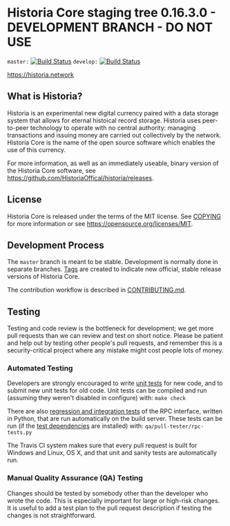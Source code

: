 Historia Core staging tree 0.16.3.0 - DEVELOPMENT BRANCH - DO NOT USE
===============================

`master:` [![Build Status](https://travis-ci.org/HistoriaOffical/historia.svg?branch=master)](https://travis-ci.org/historia/historia) `develop:` [![Build Status](https://travis-ci.org/HistoriaOffical/historia.svg?branch=develop)](https://travis-ci.org/historia/historia/branches)

https://historia.network


What is Historia?
----------------

Historia is an experimental new digital currency paired with a data storage system 
that allows for eternal histoical record storage. Historia uses peer-to-peer technology
to operate with no central authority: managing transactions and issuing money
are carried out collectively by the network. Historia Core is the name of the open
source software which enables the use of this currency.

For more information, as well as an immediately useable, binary version of
the Historia Core software, see https://github.com/HistoriaOffical/historia/releases.


License
-------

Historia Core is released under the terms of the MIT license. See [COPYING](COPYING) for more
information or see https://opensource.org/licenses/MIT.

Development Process
-------------------

The `master` branch is meant to be stable. Development is normally done in separate branches.
[Tags](https://github.com/HistoriaOffical/historia/tags) are created to indicate new official,
stable release versions of Historia Core.

The contribution workflow is described in [CONTRIBUTING.md](CONTRIBUTING.md).

Testing
-------

Testing and code review is the bottleneck for development; we get more pull
requests than we can review and test on short notice. Please be patient and help out by testing
other people's pull requests, and remember this is a security-critical project where any mistake might cost people
lots of money.

### Automated Testing

Developers are strongly encouraged to write [unit tests](/doc/unit-tests.md) for new code, and to
submit new unit tests for old code. Unit tests can be compiled and run
(assuming they weren't disabled in configure) with: `make check`

There are also [regression and integration tests](/qa) of the RPC interface, written
in Python, that are run automatically on the build server.
These tests can be run (if the [test dependencies](/qa) are installed) with: `qa/pull-tester/rpc-tests.py`

The Travis CI system makes sure that every pull request is built for Windows
and Linux, OS X, and that unit and sanity tests are automatically run.

### Manual Quality Assurance (QA) Testing

Changes should be tested by somebody other than the developer who wrote the
code. This is especially important for large or high-risk changes. It is useful
to add a test plan to the pull request description if testing the changes is
not straightforward.


